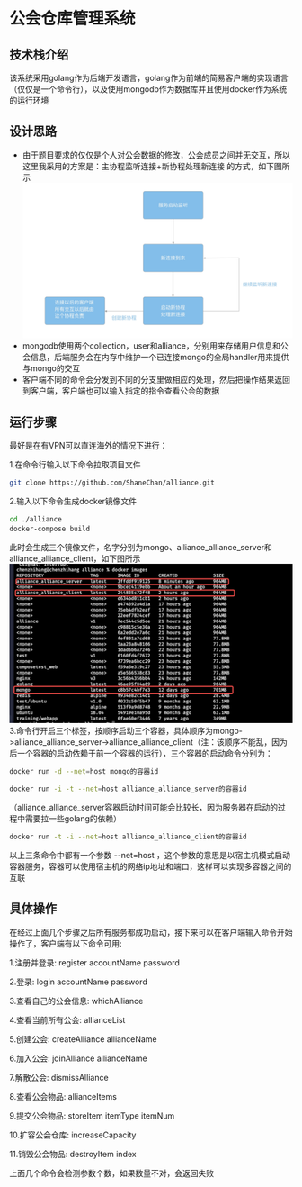 # 公会仓库管理系统
## 技术栈介绍
 该系统采用golang作为后端开发语言，golang作为前端的简易客户端的实现语言（仅仅是一个命令行），以及使用mongodb作为数据库并且使用docker作为系统的运行环境
## 设计思路
- 由于题目要求的仅仅是个人对公会数据的修改，公会成员之间并无交互，所以这里我采用的方案是：主协程监听连接+新协程处理新连接 的方式，如下图所示
![图片](/images/20220626-151157.jpg)
- mongodb使用两个collection，user和alliance，分别用来存储用户信息和公会信息，后端服务会在内存中维护一个已连接mongo的全局handler用来提供与mongo的交互
- 客户端不同的命令会分发到不同的分支里做相应的处理，然后把操作结果返回到客户端，客户端也可以输入指定的指令查看公会的数据
## 运行步骤
最好是在有VPN可以直连海外的情况下进行：

1.在命令行输入以下命令拉取项目文件
```bash
git clone https://github.com/ShaneChan/alliance.git
```
2.输入以下命令生成docker镜像文件
```bash
cd ./alliance
docker-compose build
```
此时会生成三个镜像文件，名字分别为mongo、alliance_alliance_server和alliance_alliance_client，如下图所示
![图片](/images/20220626-154836.jpg)
3.命令行开启三个标签，按顺序启动三个容器，具体顺序为mongo->alliance_alliance_server->alliance_alliance_client（注：该顺序不能乱，因为后一个容器的启动依赖于前一个容器的运行），三个容器的启动命令分别为：
```bash
docker run -d --net=host mongo的容器id
```
```bash
docker run -i -t --net=host alliance_alliance_server的容器id
```
（alliance_alliance_server容器启动时间可能会比较长，因为服务器在启动的过程中需要拉一些golang的依赖）
```bash
docker run -t -i --net=host alliance_alliance_client的容器id
```
以上三条命令中都有一个参数 --net=host ，这个参数的意思是以宿主机模式启动容器服务，容器可以使用宿主机的网络ip地址和端口，这样可以实现多容器之间的互联
## 具体操作
在经过上面几个步骤之后所有服务都成功启动，接下来可以在客户端输入命令开始操作了，客户端有以下命令可用:

1.注册并登录: register accountName password
 
2.登录: login accountName password
 
3.查看自己的公会信息: whichAlliance
 
4.查看当前所有公会: allianceList 
 
5.创建公会: createAlliance allianceName
 
6.加入公会: joinAlliance allianceName 
 
7.解散公会: dismissAlliance
 
8.查看公会物品: allianceItems
 
9.提交公会物品: storeItem itemType itemNum 

10.扩容公会仓库: increaseCapacity 
 
11.销毁公会物品: destroyItem index 

上面几个命令会检测参数个数，如果数量不对，会返回失败